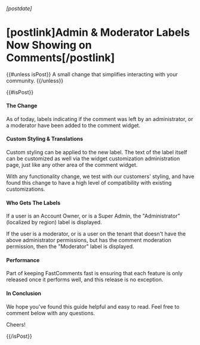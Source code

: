 ###### [postdate]
# [postlink]Admin & Moderator Labels Now Showing on Comments[/postlink]

{{#unless isPost}}
A small change that simplifies interacting with your community.
{{/unless}}

{{#isPost}}

#### The Change

As of today, labels indicating if the comment was left by an administrator, or a moderator have been added to the comment widget.

#### Custom Styling & Translations

Custom styling can be applied to the new label. The text of the label itself can be customized as well via the widget customization administration page, just like
any other area of the comment widget.

With any functionality change, we test with our customers' styling, and have found this change to have a high level of compatibility with existing customizations.

#### Who Gets The Labels

If a user is an Account Owner, or is a Super Admin, the "Administrator" (localized by region) label is displayed.

If the user is a moderator, or is a user on the tenant that doesn't have the above administrator permissions, but has the comment moderation permission,
then the "Moderator" label is displayed.

#### Performance

Part of keeping FastComments fast is ensuring that each feature is only released once it performs well, and this release is no exception.

#### In Conclusion

We hope you've found this guide helpful and easy to read. Feel free to comment below with any questions.

Cheers!

{{/isPost}}
